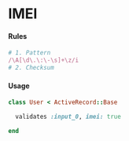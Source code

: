 # IMEI

#### Rules

```ruby
# 1. Pattern
/\A[\d\.\:\-\s]+\z/i
# 2. Checksum
```

#### Usage

```ruby
class User < ActiveRecord::Base

  validates :input_0, imei: true

end
```
